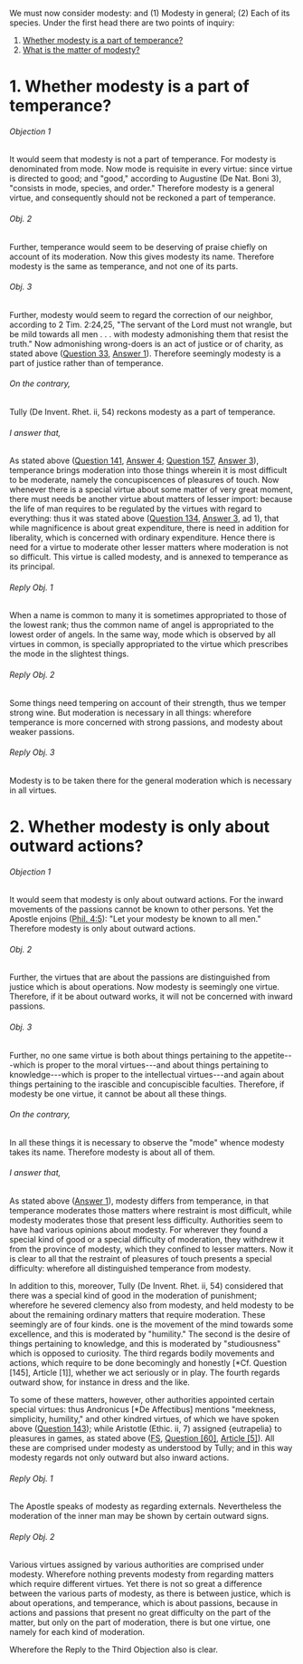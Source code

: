 We must now consider modesty: and (1) Modesty in general; (2) Each of its species. Under the first head there are two points of inquiry:  

1. [ Whether modesty is a part of temperance?](#1.%20Whether%20modesty%20is%20a%20part%20of%20temperance?)
2. [ What is the matter of modesty?](#2.%20Whether%20modesty%20is%20only%20about%20outward%20actions?)



# 1. Whether modesty is a part of temperance? 

###### Objection 1
It would seem that modesty is not a part of temperance. For modesty is denominated from mode. Now mode is requisite in every virtue: since virtue is directed to good; and "good," according to Augustine (De Nat. Boni 3), "consists in mode, species, and order." Therefore modesty is a general virtue, and consequently should not be reckoned a part of temperance.  

###### Obj. 2
Further, temperance would seem to be deserving of praise chiefly on account of its moderation. Now this gives modesty its name. Therefore modesty is the same as temperance, and not one of its parts.  

###### Obj. 3
Further, modesty would seem to regard the correction of our neighbor, according to 2 Tim. 2:24,25, "The servant of the Lord must not wrangle, but be mild towards all men . . . with modesty admonishing them that resist the truth." Now admonishing wrong-doers is an act of justice or of charity, as stated above ([Question 33](../../../001.%20Theological%20Virtues/023.%20Charity/33.%20Fraternal%20Correction.md), [Answer 1](../../../001.%20Theological%20Virtues/023.%20Charity/33.%20Fraternal%20Correction.md#1.%20Whether%20fraternal%20correction%20is%20an%20act%20of%20charity?%20)). Therefore seemingly modesty is a part of justice rather than of temperance.  

###### On the contrary,
Tully (De Invent. Rhet. ii, 54) reckons modesty as a part of temperance.  

###### I answer that,
As stated above ([Question 141](../141.%20Temperance/141.%20Temperance.md), [Answer 4](../141.%20Temperance/141.%20Temperance.md#4.%20Whether%20temperance%20is%20only%20about%20desires%20and%20pleasures%20of%20touch?%20); [Question 157](157.%20Clemency%20and%20Meekness.md), [Answer 3](157.%20Clemency%20and%20Meekness.md#3.%20Whether%20the%20aforesaid%20virtues%20are%20parts%20of%20temperance?%20)), temperance brings moderation into those things wherein it is most difficult to be moderate, namely the concupiscences of pleasures of touch. Now whenever there is a special virtue about some matter of very great moment, there must needs be another virtue about matters of lesser import: because the life of man requires to be regulated by the virtues with regard to everything: thus it was stated above ([Question 134](../125.%20Vices%20Opposed%20to%20Fortitude/134.%20Magnificence.md), [Answer 3](../125.%20Vices%20Opposed%20to%20Fortitude/134.%20Magnificence.md#3.%20Whether%20the%20matter%20of%20magnificence%20is%20great%20expenditure?%20), ad 1), that while magnificence is about great expenditure, there is need in addition for liberality, which is concerned with ordinary expenditure. Hence there is need for a virtue to moderate other lesser matters where moderation is not so difficult. This virtue is called modesty, and is annexed to temperance as its principal.  

###### Reply Obj. 1
When a name is common to many it is sometimes appropriated to those of the lowest rank; thus the common name of angel is appropriated to the lowest order of angels. In the same way, mode which is observed by all virtues in common, is specially appropriated to the virtue which prescribes the mode in the slightest things.  

###### Reply Obj. 2
Some things need tempering on account of their strength, thus we temper strong wine. But moderation is necessary in all things: wherefore temperance is more concerned with strong passions, and modesty about weaker passions.  

###### Reply Obj. 3
Modesty is to be taken there for the general moderation which is necessary in all virtues.  




# 2. Whether modesty is only about outward actions? 

###### Objection 1
It would seem that modesty is only about outward actions. For the inward movements of the passions cannot be known to other persons. Yet the Apostle enjoins ([Phil. 4:5](http://bible.gospelcom.net/bible?Phil++4:5)): "Let your modesty be known to all men." Therefore modesty is only about outward actions.  

###### Obj. 2
Further, the virtues that are about the passions are distinguished from justice which is about operations. Now modesty is seemingly one virtue. Therefore, if it be about outward works, it will not be concerned with inward passions.  

###### Obj. 3
Further, no one same virtue is both about things pertaining to the appetite---which is proper to the moral virtues---and about things pertaining to knowledge---which is proper to the intellectual virtues---and again about things pertaining to the irascible and concupiscible faculties. Therefore, if modesty be one virtue, it cannot be about all these things.  

###### On the contrary,
In all these things it is necessary to observe the "mode" whence modesty takes its name. Therefore modesty is about all of them.  

###### I answer that,
As stated above ([Answer 1](#1.%20Whether%20modesty%20is%20a%20part%20of%20temperance?%20)), modesty differs from temperance, in that temperance moderates those matters where restraint is most difficult, while modesty moderates those that present less difficulty. Authorities seem to have had various opinions about modesty. For wherever they found a special kind of good or a special difficulty of moderation, they withdrew it from the province of modesty, which they confined to lesser matters. Now it is clear to all that the restraint of pleasures of touch presents a special difficulty: wherefore all distinguished temperance from modesty.  

In addition to this, moreover, Tully (De Invent. Rhet. ii, 54) considered that there was a special kind of good in the moderation of punishment; wherefore he severed clemency also from modesty, and held modesty to be about the remaining ordinary matters that require moderation. These seemingly are of four kinds. one is the movement of the mind towards some excellence, and this is moderated by "humility." The second is the desire of things pertaining to knowledge, and this is moderated by "studiousness" which is opposed to curiosity. The third regards bodily movements and actions, which require to be done becomingly and honestly \[\*Cf. Question \[145\], Article \[1\]\], whether we act seriously or in play. The fourth regards outward show, for instance in dress and the like.  

To some of these matters, however, other authorities appointed certain special virtues: thus Andronicus \[\*De Affectibus\] mentions "meekness, simplicity, humility," and other kindred virtues, of which we have spoken above ([Question 143](../141.%20Temperance/143.%20Parts%20of%20Temperance,%20in%20General%20(One%20Article).md)); while Aristotle (Ethic. ii, 7) assigned {eutrapelia} to pleasures in games, as stated above ([FS](../FS.html), [Question \[60\]](../FS/FS060.html#FSQ60OUTP1), [Article \[5\]](../FS/FS060.html#FSQ60A5THEP1)). All these are comprised under modesty as understood by Tully; and in this way modesty regards not only outward but also inward actions.  

###### Reply Obj. 1
The Apostle speaks of modesty as regarding externals. Nevertheless the moderation of the inner man may be shown by certain outward signs.  

###### Reply Obj. 2
Various virtues assigned by various authorities are comprised under modesty. Wherefore nothing prevents modesty from regarding matters which require different virtues. Yet there is not so great a difference between the various parts of modesty, as there is between justice, which is about operations, and temperance, which is about passions, because in actions and passions that present no great difficulty on the part of the matter, but only on the part of moderation, there is but one virtue, one namely for each kind of moderation.  

Wherefore the Reply to the Third Objection also is clear.